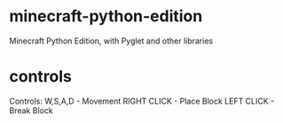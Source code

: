 # minecraft-python-edition
Minecraft Python Edition, with Pyglet and other libraries

# controls

Controls:
  W,S,A,D - Movement
  RIGHT CLICK - Place Block
  LEFT CLICK - Break Block
  
